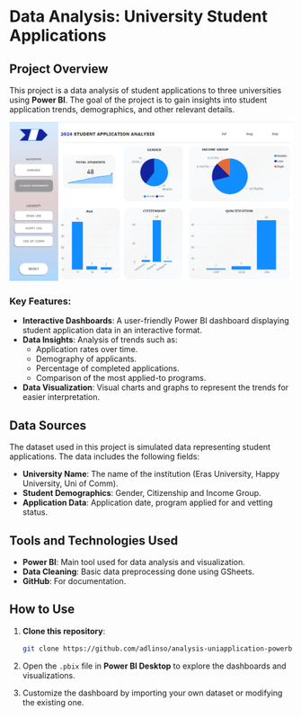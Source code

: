 # Data Analysis: University Student Applications

## Project Overview

This project is a data analysis of student applications to three universities using **Power BI**. The goal of the project is to gain insights into student application trends, demographics, and other relevant details.

![preview](screenshot/demography.png "Dashboard Preview")

### Key Features:
- **Interactive Dashboards**: A user-friendly Power BI dashboard displaying student application data in an interactive format.
- **Data Insights**: Analysis of trends such as:
  - Application rates over time.
  - Demography of applicants.
  - Percentage of completed applications.
  - Comparison of the most applied-to programs.
- **Data Visualization**: Visual charts and graphs to represent the trends for easier interpretation.

## Data Sources

The dataset used in this project is simulated data representing student applications. The data includes the following fields:
- **University Name**: The name of the institution (Eras University, Happy University, Uni of Comm).
- **Student Demographics**: Gender, Citizenship and Income Group.
- **Application Data**: Application date, program applied for and vetting status.

## Tools and Technologies Used

- **Power BI**: Main tool used for data analysis and visualization.
- **Data Cleaning**: Basic data preprocessing done using GSheets.
- **GitHub**: For documentation.

## How to Use

1. **Clone this repository**:
    ```bash
    git clone https://github.com/adlinso/analysis-uniapplication-powerbi.git
    ```

2. Open the `.pbix` file in **Power BI Desktop** to explore the dashboards and visualizations.

3. Customize the dashboard by importing your own dataset or modifying the existing one.
